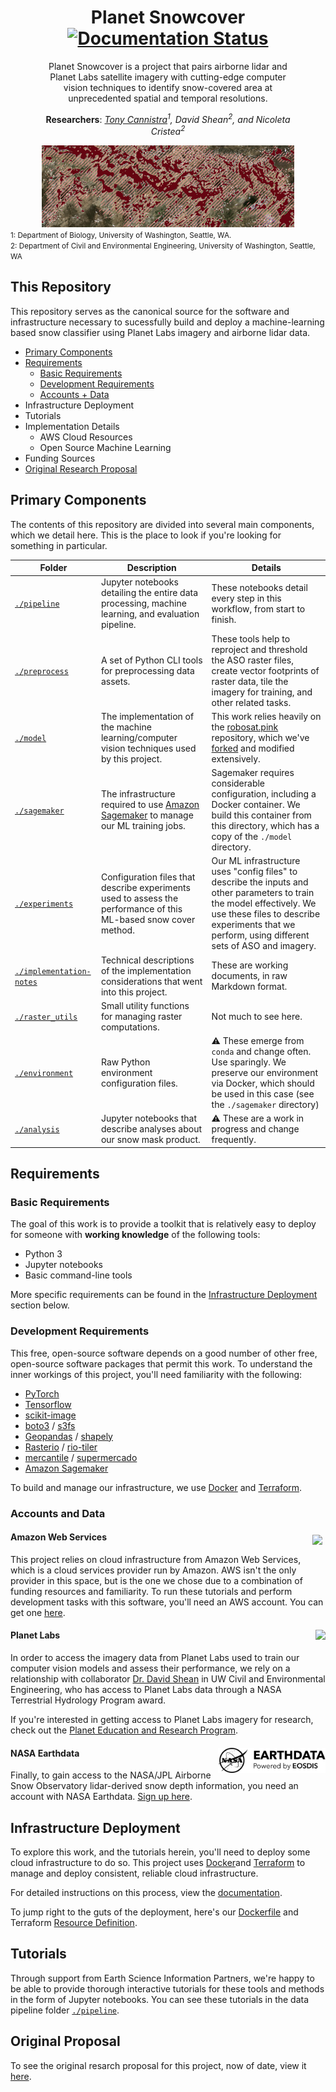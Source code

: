 <div style="text-align:center; padding-left: 10%; padding-right: 10%">

# Planet Snowcover [![Documentation Status](https://readthedocs.org/projects/planet-snowcover/badge/?version=latest)](https://planet-snowcover.readthedocs.io/en/latest/?badge=latest)


Planet Snowcover is a project that pairs airborne lidar and Planet Labs satellite imagery with cutting-edge computer vision techniques to identify snow-covered area at unprecedented spatial and temporal resolutions.

**Researchers**: *[Tony Cannistra](https://www.anthonycannistra.com)<sup>1</sup>, David Shean<sup>2</sup>, and Nicoleta Cristea<sup>2</sup>*

<img src="./artifacts/co-ex-1.png">

</div>

<div><small>1: Department of Biology, University of Washington, Seattle, WA.</br>2: Department of Civil and Environmental Engineering, University of Washington, Seattle, WA</small>

## This Repository

This repository serves as the canonical source for the software and infrastructure necessary to sucessfully build and deploy a machine-learning based snow classifier using Planet Labs imagery and airborne lidar data.

* [Primary Components](#primary-components)
* [Requirements](#requirements)
  * [Basic Requirements](#basic-requirements)
  * [Development Requirements](#development-requirements)
  * [Accounts + Data](#accounts-and-data)
* Infrastructure Deployment
* Tutorials
* Implementation Details
  * AWS Cloud Resources
  * Open Source Machine Learning
* Funding Sources
* [Original Research Proposal](#original-proposal)

## Primary Components

The contents of this repository are divided into several main components, which we detail here. This is the place to look if you're looking for something in particular.

| Folder                                             | Description                                                                                                               | Details                                                                                                                                                                                                                     |
|----------------------------------------------------|---------------------------------------------------------------------------------------------------------------------------|-----------------------------------------------------------------------------------------------------------------------------------------------------------------------------------------------------------------------------|
| [`./pipeline`](./pipeline)                         | Jupyter notebooks detailing the entire data processing, machine learning, and evaluation pipeline.                        | These notebooks detail every step in this workflow, from start to finish.                                                                                                                                                   |
| [`./preprocess`](./preprocess)                     | A set of Python CLI tools for preprocessing data assets.                                                                  | These tools help to reproject and threshold the ASO raster files, create vector footprints of raster data, tile the imagery for training, and other related tasks.                                                          |
| [`./model`](./model)                               | The implementation of the machine learning/computer vision techniques used by this project.                               | This work relies heavily on the [robosat.pink](https://github.com/datapink/robosat.pink) repository, which we've [forked](https://github.com/acannistra/robosat.pink) and modified extensively.                              |
| [`./sagemaker`](./sagemaker)                       | The infrastructure required to use [Amazon Sagemaker](https://aws.amazon.com/sagemaker/) to manage our ML training jobs.  | Sagemaker requires considerable configuration, including a Docker container. We build this container from this directory, which has a copy of the `./model` directory.                                                      |
| [`./experiments`](./experiments)                   | Configuration files that describe experiments used to assess the performance of this ML-based snow cover method.          | Our ML infrastructure uses "config files" to describe the inputs and other parameters to train the model effectively. We use these files to describe experiments that we perform, using different sets of ASO and imagery.  |
| [`./implementation-notes`](./implementation-notes) | Technical descriptions of the implementation considerations that went into this project.                                  | These are working documents, in raw Markdown format.                                                                                                                                                                        |
| [`./raster_utils`](./raster_utils)                 | Small utility functions for managing raster computations.                                                                 | Not much to see here.                                                                                                                                                                                                       |
| [`./environment`](./environment)                   | Raw Python environment configuration files.                                                                               | ⚠️ These emerge from `conda` and change often. Use sparingly. We preserve our environment via Docker, which should be used in this case (see the `./sagemaker` directory)                                                    |
| [`./analysis`](./analysis)                         | Jupyter notebooks that describe analyses about our snow mask product.                                                     | ⚠️ These are a work in progress and change frequently.                                                                                                                                                                       |

## Requirements
### Basic Requirements
The goal of this work is to provide a toolkit that is relatively easy to deploy for someone with **working knowledge** of the following tools:

* Python 3
* Jupyter notebooks
* Basic command-line tools

More specific requirements can be found in the [Infrastructure Deployment](#infrastructure-deployment) section below.

### Development Requirements

This free, open-source software depends on a good number of other free, open-source software packages that permit this work. To understand the inner workings of this project, you'll need familiarity with the following:

* [PyTorch](https://pytorch.org)
* [Tensorflow](https://www.tensorflow.org)
* [scikit-image](https://scikit-image.org)
* [boto3](https://boto3.amazonaws.com/v1/documentation/api/latest/index.html) / [s3fs](https://s3fs.readthedocs.io/en/latest/)
* [Geopandas](https://github.com/geopandas/geopandas) / [shapely](https://github.com/Toblerity/Shapely) 
* [Rasterio](https://rasterio.readthedocs.io/en/stable/) / [rio-tiler](https://github.com/cogeotiff/rio-tiler)
* [mercantile](https://github.com/mapbox/mercantile) / [supermercado](https://github.com/mapbox/supermercado)
* [Amazon Sagemaker](https://docs.aws.amazon.com/sagemaker/latest/dg/whatis.html)


To build and manage our infrastructure, we use [Docker](https://www.docker.com) and [Terraform](https://www.terraform.io).


### Accounts and Data

<h4>
Amazon Web Services
<img align="right" src="https://d1.awsstatic.com/logos/aws-logo-lockups/poweredbyaws/PB_AWS_logo_RGB.61d334f1a1a427ea597afa54be359ca5a5aaad5f.png" style="float:right; padding: 5px" height=30>
</h4>



This project relies on cloud infrastructure from Amazon Web Services, which is a cloud services provider run by Amazon. AWS isn't the only provider in this space, but is the one we chose due to a combination of funding resources and familiarity. To run these tutorials and perform development tasks with this software, you'll need an AWS account. You can get one [here](https://aws.amazon.com/premiumsupport/knowledge-center/create-and-activate-aws-account/).

<h4>Planet Labs
<img align="right" src="https://upload.wikimedia.org/wikipedia/commons/thumb/f/f3/Planet_Labs_logo.svg/200px-Planet_Labs_logo.svg.png" style="float:right;" height=40>
</h4>

In order to access the imagery data from Planet Labs used to train our computer vision models and assess their performance, we rely on a relationship with collaborator [Dr. David Shean](https://dshean.github.io) in UW Civil and Environmental Engineering, who has access to Planet Labs data through a NASA Terrestrial Hydrology Program award.

If you're interested in getting access to Planet Labs imagery for research, check out the [Planet Education and Research Program](https://www.planet.com/markets/education-and-research/).

<h4>NASA Earthdata
<img align="right" src="./docs/nasa-logo.conv.png" style="float:right;" height=40>
</h4>

Finally, to gain access to the NASA/JPL Airborne Snow Observatory lidar-derived snow depth information, you need an account with NASA Earthdata. [Sign up here](https://urs.earthdata.nasa.gov/users/new).

## Infrastructure Deployment

To explore this work, and the tutorials herein, you'll need to deploy some cloud infrastructure to do so. This project uses [Docker](https://www.docker.com)and [Terraform](https://www.terraform.io) to manage and deploy consistent, reliable cloud infrastructure.

For detailed instructions on this process, view the [documentation](./deployment/).

To jump right to the guts of the deployment, here's our [Dockerfile](./sagemaker/Dockerfile) and Terraform [Resource Definition](./deployment/resources.tf).

## Tutorials

Through support from Earth Science Information Partners, we're happy to be able to provide thorough interactive tutorials for these tools and methods in the form of Jupyter notebooks. You can see these tutorials in the data pipeline folder [`./pipeline`](pipeline).

## Original Proposal
To see the original resarch proposal for this project, now of date, view it [here](./original-proposal.md).
